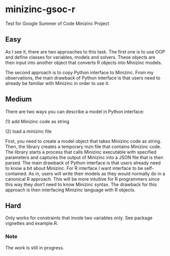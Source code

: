 # minizinc-gsoc-r
Test for Google Summer of Code Minizinc Project
## Easy
As I see it, there are two approaches to this task. The first one is to use OOP and define classes for variables, models and solvers. These objects are then input into another object that converts R objects into Minizinc models. 

The second approach is to copy Python interface to Minizinc. From my observations, the main drawback of Python interface is that users need to already be familiar with Minizinc in order to use it. 

## Medium
There are two ways you can describe a model in Python interface: 

(1) add Minizinc code as string  

(2) load a minizinc file
 
First, you need to create a model object that takes Minizinc code as string. Then, the library creates a temporary mzn file that contains Minizinc code. The library starts a process that calls Minizinc executable with specified parameters and captures the output of Minizinc into a JSON file that is then parsed. The main drawback of Python interface is that users already need to know a bit about Minizinc. 
For R interface I want interface to be self-contained. As in, users will write their models as they would normally do in a canonical R approach. This will be more intuitive for R programmers since this way they don’t need to know Minizinc syntax. The drawback for this approach is then interfacing Minizinc language with R objects. 

## Hard 
Only works for constraints that invole two variables only. 
See package vignettes and example.R. 

### Note
The work is still in progress. 
